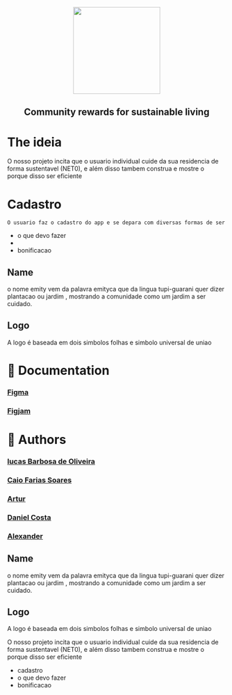 <p align="center">
    <img height="200"src="https://user-images.githubusercontent.com/47783422/175820791-e4d19a2a-7f84-4dd2-8125-fd163466ddd7.png?raw=true">
    <h2 align="center"> Community rewards for sustainable living </h2> 
    
</p>

# The ideia 

 
 O nosso projeto incita que o usuario individual cuide da sua residencia de forma sustentavel (NET0), e além disso tambem construa e mostre o porque disso ser eficiente
 
# Cadastro
    O usuario faz o cadastro do app e se depara com diversas formas de ser  
 
 - o que devo fazer
 -
 - bonificacao

## Name
 o nome emity vem da palavra emityca que da lingua tupi-guarani quer dizer plantacao ou jardim , mostrando a comunidade como um jardim a ser cuidado.
 
## Logo
 A logo é baseada em dois simbolos folhas e simbolo universal de uniao

# 📁 Documentation

[<h3>Figma</h3>](https://www.figma.com/file/5s1HXySRgGJNlcEUcZjSPX/App-Model?node-id=415%3A2)

[<h3>Figjam</h3>](https://www.figma.com/file/YRDAx1zwhsUQgismKoNMVl/Figjam?node-id=3%3A591)
    

# 👋 Authors
[<h3>lucas Barbosa de Oliveira</h3>](https://github.com/LucasBrbs)

[<h3>Caio Farias Soares</h3>](https://github.com/CaioFaSoares)

[<h3>Artur</h3>](https://github.com/Laafal)

[<h3>Daniel Costa</h3>](https://github.com/CaioFaSoares)

[<h3>Alexander</h3>](https://github.com/Laafal)

   
## Name
 o nome emity vem da palavra emityca que da lingua tupi-guarani quer dizer plantacao ou jardim , mostrando a comunidade como um jardim a ser cuidado.
 
## Logo
 A logo é baseada em dois simbolos folhas e simbolo universal de uniao
 
 O nosso projeto incita que o usuario individual cuide da sua residencia de forma sustentavel (NET0), e além disso tambem construa e mostre o porque disso ser eficiente
 
 - cadastro
 - o que devo fazer
 - bonificacao
